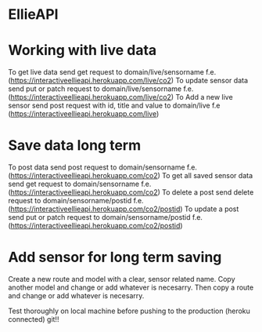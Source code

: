 # EllieAPI

# Working with live data
To get live data send get request to domain/live/sensorname f.e. (https://interactiveellieapi.herokuapp.com/live/co2)
To update sensor data send put or patch request to domain/live/sensorname f.e. (https://interactiveellieapi.herokuapp.com/live/co2)
To Add a new live sensor send post request with id, title and value to domain/live f.e (https://interactiveellieapi.herokuapp.com/live)

# Save data long term
To post data send post request to domain/sensorname f.e. (https://interactiveellieapi.herokuapp.com/co2)
To get all saved sensor data send get request to domain/sensorname f.e. (https://interactiveellieapi.herokuapp.com/co2)
To delete a post send delete request to domain/sensorname/postid f.e. (https://interactiveellieapi.herokuapp.com/co2/postid)
To update a post send put or patch request to domain/sensorname/postid f.e.  (https://interactiveellieapi.herokuapp.com/co2/postid)

# Add sensor for long term saving
Create a new route and model with a clear, sensor related name. Copy another model and change or add whatever is necesarry. Then copy a route and change or add whatever is necesarry.

Test thoroughly on local machine before pushing to the production (heroku connected) git!!
